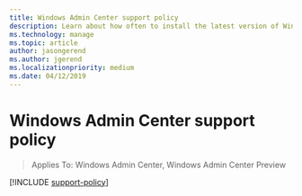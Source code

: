 ```yaml
---
title: Windows Admin Center support policy
description: Learn about how often to install the latest version of Windows Admin Center to stay current and supported.
ms.technology: manage
ms.topic: article
author: jasongerend
ms.author: jgerend
ms.localizationpriority: medium
ms.date: 04/12/2019
---
```

# Windows Admin Center support policy

>Applies To: Windows Admin Center, Windows Admin Center Preview

[!INCLUDE [support-policy](../includes/support-policy.md)]